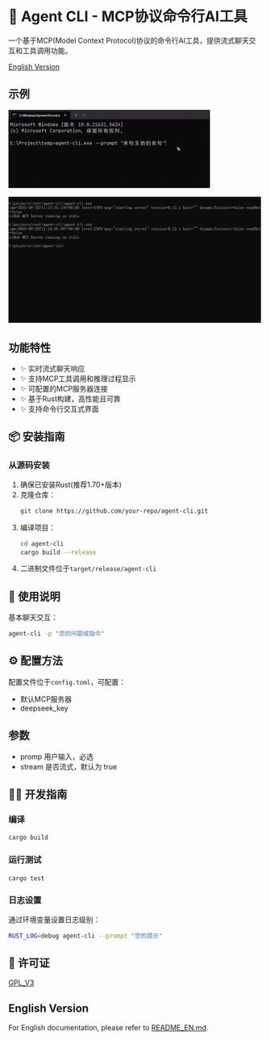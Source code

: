 # 🔧 Agent CLI - MCP协议命令行AI工具

一个基于MCP(Model Context Protocol)协议的命令行AI工具，提供流式聊天交互和工具调用功能。

[English Version](#english-version)

## 示例
![](docs/agentcli.gif)

![](docs/tui.gif)

## 功能特性

- ✨ 实时流式聊天响应
- ✨ 支持MCP工具调用和推理过程显示
- ✨ 可配置的MCP服务器连接
- ✨ 基于Rust构建，高性能且可靠
- ✨ 支持命令行交互式界面

## 📦 安装指南

### 从源码安装

1. 确保已安装Rust(推荐1.70+版本)
2. 克隆仓库：
   ```bash
   git clone https://github.com/your-repo/agent-cli.git
   ```
3. 编译项目：
   ```bash
   cd agent-cli
   cargo build --release
   ```
4. 二进制文件位于`target/release/agent-cli`

## 💬 使用说明

基本聊天交互：
```bash
agent-cli -p "您的问题或指令"
```

## ⚙️ 配置方法

配置文件位于`config.toml`，可配置：
- 默认MCP服务器
- deepseek_key

## 参数

* promp 用户输入，必选
* stream 是否流式，默认为 true

## 👨‍💻 开发指南

### 编译

```bash
cargo build
```

### 运行测试

```bash
cargo test
```

### 日志设置

通过环境变量设置日志级别：
```bash
RUST_LOG=debug agent-cli --prompt "您的提示"
```

## 📜 许可证

[GPL_V3](LICENSE)

<a name="english-version"></a>
## English Version

For English documentation, please refer to [README_EN.md](README_EN.md).
